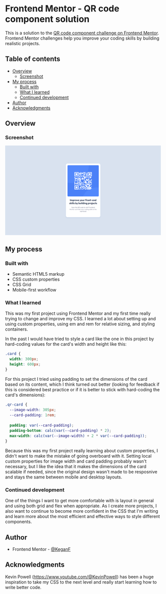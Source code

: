 # Frontend Mentor - QR code component solution

This is a solution to the [QR code component challenge on Frontend Mentor](https://www.frontendmentor.io/challenges/qr-code-component-iux_sIO_H). Frontend Mentor challenges help you improve your coding skills by building realistic projects. 

## Table of contents

- [Overview](#overview)
  - [Screenshot](#screenshot)
- [My process](#my-process)
  - [Built with](#built-with)
  - [What I learned](#what-i-learned)
  - [Continued development](#continued-development)
- [Author](#author)
- [Acknowledgments](#acknowledgments)

## Overview

### Screenshot

![](./qr-code-component-finished.png)

## My process

### Built with

- Semantic HTML5 markup
- CSS custom properties
- CSS Grid
- Mobile-first workflow

### What I learned

This was my first project using Frontend Mentor and my first time really trying to change and improve my CSS. I learned a lot about setting up and using custom properties, using em and rem for relative sizing, and styling containers.

In the past I would have tried to style a card like the one in this project by hard-coding values for the card's width and height like this:

```css
.card {
  width: 300px;
  height: 600px;
}
```

For this project I tried using padding to set the dimensions of the card based on its content, which I think turned out better (looking for feedback if this is considered best practice or if it is better to stick with hard-coding the card's dimensions):

```css
.qr-card {
  --image-width: 305px;
  --card-padding: 1rem;

  padding: var(--card-padding);
  padding-bottom: calc(var(--card-padding) * 2);
  max-width: calc(var(--image-width) + 2 * var(--card-padding));
}
```

Because this was my first project really learning about custom properties, I didn't want to make the mistake of going overboard with it. Setting local custom properties for image width and card padding probably wasn't necessary, but I like the idea that it makes the dimensions of the card scalable if needed, since the original design wasn't made to be resposnive and stays the same between mobile and desktop layouts.

### Continued development

One of the things I want to get more comfortable with is layout in general and using both grid and flex when appropriate. As I create more projects, I also want to continue to become more confident in the CSS that I'm writing and learn more about the most efficient and effective ways to style different components.

## Author

- Frontend Mentor - [@KeganF](https://www.frontendmentor.io/profile/KeganF)

## Acknowledgments

Kevin Powell (https://www.youtube.com/@KevinPowell) has been a huge inspiration to take my CSS to the next level and really start learning how to write better code. 
